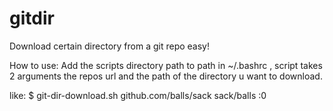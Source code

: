 # gitdir

Download certain directory from a git repo easy!

How to use:
Add the scripts directory path to path in ~/.bashrc ,
script takes 2 arguments the repos url and the path of the directory u want to download.

like: $ git-dir-download.sh github.com/balls/sack sack/balls :0
